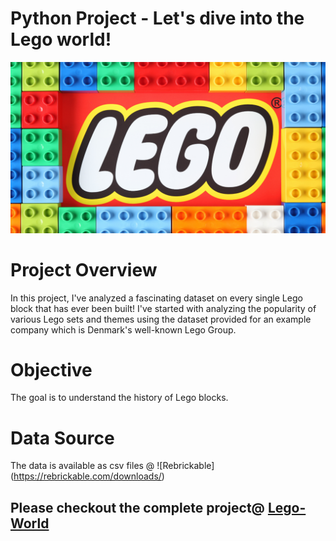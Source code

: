 
# Python Project - Let's dive into the Lego world!
![](https://github.com/Sujataba/PythonProject-AdeepdiveintoLegoWorld/blob/ProjectPortfolio/project_image.png)
# Project Overview
In this project, I've analyzed a fascinating dataset on every single Lego block that has ever been built!
I've started with analyzing the popularity of various Lego sets and themes using the dataset provided for an example company which is Denmark's well-known Lego Group. 
# Objective
The goal is to understand the history of Lego blocks.
# Data Source
The data is available as csv files @ ![Rebrickable] (https://rebrickable.com/downloads/)
## Please checkout the complete project@ [Lego-World](https://github.com/Sujataba/PythonProject-AdeepdiveintoLegoWorld/blob/ProjectPortfolio/LegoNotebook.pdf)
